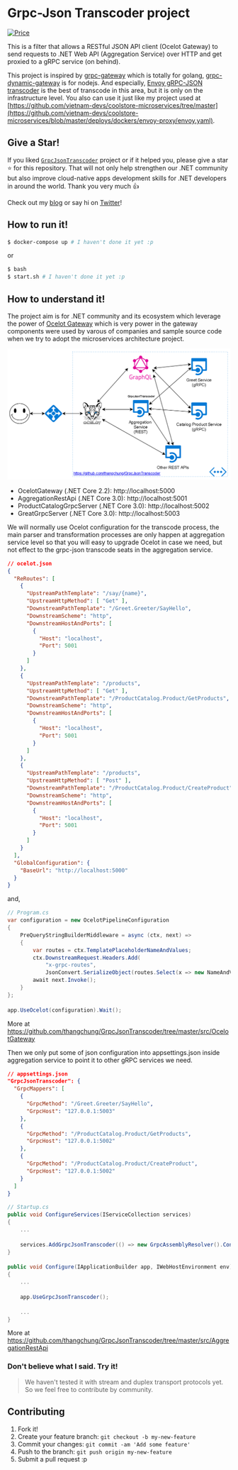 # Grpc-Json Transcoder project

[![Price](https://img.shields.io/badge/price-FREE-0098f7.svg)](https://github.com/thangchung/GrpcJsonTranscoder/blob/master/LICENSE)

This is a filter that allows a RESTful JSON API client (Ocelot Gateway) to send requests to .NET Web API (Aggregation Service) over HTTP and get proxied to a gRPC service (on behind).

This project is inspired by [grpc-gateway](https://github.com/grpc-ecosystem/grpc-gateway) which is totally for golang, [grpc-dynamic-gateway](https://github.com/konsumer/grpc-dynamic-gateway) is for nodejs. And especially, [Envoy gRPC-JSON transcoder](https://www.envoyproxy.io/docs/envoy/latest/configuration/http_filters/grpc_json_transcoder_filter) is the best of transcode in this area, but it is only on the infrastructure level. You also can use it just like my project used at [https://github.com/vietnam-devs/coolstore-microservices/tree/master](https://github.com/vietnam-devs/coolstore-microservices/blob/master/deploys/dockers/envoy-proxy/envoy.yaml).

## Give a Star!

If you liked [`GrpcJsonTranscoder`](https://github.com/thangchung/GrpcJsonTranscoder) project or if it helped you, please give a star :star: for this repository. That will not only help strengthen our .NET community but also improve cloud-native apps development skills for .NET developers in around the world. Thank you very much :+1:

Check out my [blog](https://medium.com/@thangchung) or say hi on [Twitter](https://twitter.com/thangchung)!

## How to run it!


```bash
$ docker-compose up # I haven't done it yet :p
```

or 

```bash
$ bash
$ start.sh # I haven't done it yet :p
```

## How to understand it!

The project aim is for .NET community and its ecosystem which leverage the power of [Ocelot Gateway](https://github.com/ThreeMammals/Ocelot) which is very power in the gateway components were used by varous of companies and sample source code when we try to adopt the microservices architecture project.

![](assets/overview.png)

- OcelotGateway (.NET Core 2.2): http://localhost:5000
- AggregationRestApi (.NET Core 3.0): http://localhost:5001
- ProductCatalogGrpcServer (.NET Core 3.0): http://localhost:5002
- GreatGrpcServer (.NET Core 3.0): http://localhost:5003

We will normally use Ocelot configuration for the transcode process, the main parser and transformation processes are only happen at aggregation service level so that you will easy to upgrade Ocelot in case we need, but not effect to the grpc-json transcode seats in the aggregation service. 

```json
// ocelot.json
{
  "ReRoutes": [
    {
      "UpstreamPathTemplate": "/say/{name}",
      "UpstreamHttpMethod": [ "Get" ],
      "DownstreamPathTemplate": "/Greet.Greeter/SayHello",
      "DownstreamScheme": "http",
      "DownstreamHostAndPorts": [
        {
          "Host": "localhost",
          "Port": 5001
        }
      ]
    },
    {
      "UpstreamPathTemplate": "/products",
      "UpstreamHttpMethod": [ "Get" ],
      "DownstreamPathTemplate": "/ProductCatalog.Product/GetProducts",
      "DownstreamScheme": "http",
      "DownstreamHostAndPorts": [
        {
          "Host": "localhost",
          "Port": 5001
        }
      ]
    },
    {
      "UpstreamPathTemplate": "/products",
      "UpstreamHttpMethod": [ "Post" ],
      "DownstreamPathTemplate": "/ProductCatalog.Product/CreateProduct",
      "DownstreamScheme": "http",
      "DownstreamHostAndPorts": [
        {
          "Host": "localhost",
          "Port": 5001
        }
      ]
    }
  ],
  "GlobalConfiguration": {
    "BaseUrl": "http://localhost:5000"
  }
}
```

and,

```csharp
// Program.cs
var configuration = new OcelotPipelineConfiguration
{
    PreQueryStringBuilderMiddleware = async (ctx, next) =>
    {
        var routes = ctx.TemplatePlaceholderNameAndValues;
        ctx.DownstreamRequest.Headers.Add(
            "x-grpc-routes",
            JsonConvert.SerializeObject(routes.Select(x => new NameAndValue { Name = x.Name, Value = x.Value })));
        await next.Invoke();
    }
};

app.UseOcelot(configuration).Wait();
```

More at https://github.com/thangchung/GrpcJsonTranscoder/tree/master/src/OcelotGateway

Then we only put some of json configuration into appsettings.json inside aggregation service to point it to other gRPC services we need.

```json
// appsettings.json
"GrpcJsonTranscoder": {
  "GrpcMappers": [
    {
      "GrpcMethod": "/Greet.Greeter/SayHello",
      "GrpcHost": "127.0.0.1:5003"
    },
    {
      "GrpcMethod": "/ProductCatalog.Product/GetProducts",
      "GrpcHost": "127.0.0.1:5002"
    },
    {
      "GrpcMethod": "/ProductCatalog.Product/CreateProduct",
      "GrpcHost": "127.0.0.1:5002"
    }
  ]
}
```

```csharp
// Startup.cs
public void ConfigureServices(IServiceCollection services)
{
    ...

    services.AddGrpcJsonTranscoder(() => new GrpcAssemblyResolver().ConfigGrpcAssembly(typeof(Greeter.GreeterClient).Assembly));
}

public void Configure(IApplicationBuilder app, IWebHostEnvironment env)
{
    ...

    app.UseGrpcJsonTranscoder();
    
    ...
}
```

More at https://github.com/thangchung/GrpcJsonTranscoder/tree/master/src/AggregationRestApi

### **Don't believe what I said. Try it!**

> We haven't tested it with stream and duplex transport protocols yet. So we feel free to contribute by community.

## Contributing

1. Fork it!
2. Create your feature branch: `git checkout -b my-new-feature`
3. Commit your changes: `git commit -am 'Add some feature'`
4. Push to the branch: `git push origin my-new-feature`
5. Submit a pull request :p